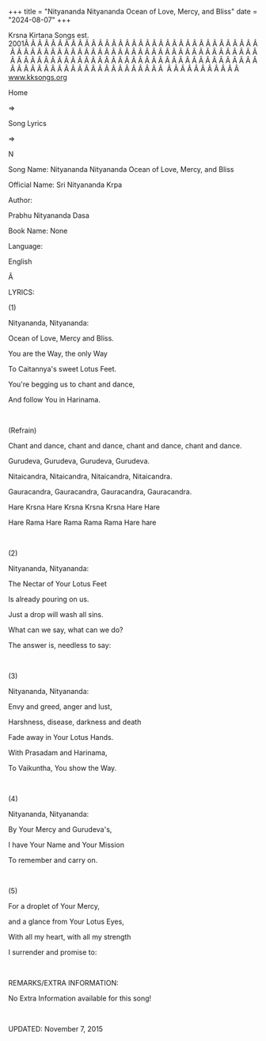 +++ 
title = "Nityananda Nityananda Ocean of Love, Mercy, and Bliss"
date = "2024-08-07"
+++

Krsna Kirtana Songs est. 2001Â Â Â Â Â Â Â Â Â Â Â Â Â Â Â Â Â Â Â Â Â Â Â Â Â Â Â Â Â Â Â Â Â Â Â Â Â Â Â Â Â Â Â Â Â Â Â Â Â Â Â Â Â Â Â Â Â Â Â Â Â Â Â Â Â Â Â Â Â Â Â Â Â Â Â Â Â Â Â Â Â Â Â Â Â Â Â Â Â Â Â Â Â Â Â Â Â Â Â Â Â Â Â Â Â Â Â Â Â Â Â Â Â Â Â Â Â Â Â Â Â Â Â Â Â Â Â Â Â Â Â Â  Â Â Â Â Â Â Â Â Â Â Â  
www.kksongs.org








Home
 
⇒
 
Song Lyrics
 
⇒
 
N


Song
Name: Nityananda Nityananda Ocean of Love, Mercy, and Bliss


Official
Name: Sri Nityananda Krpa


Author:

Prabhu Nityananda Dasa


Book
Name: None


Language:

English


Â 


LYRICS:


(1)


Nityananda,
Nityananda:


Ocean
of Love, Mercy and Bliss.


You
are the Way, the only Way


To
Caitannya's sweet Lotus Feet.


You're
begging us to chant and dance,


And
follow You in Harinama.


 


(Refrain)


Chant
and dance, chant and dance, chant and dance, chant and dance.


Gurudeva,
Gurudeva, Gurudeva, Gurudeva.


Nitaicandra,
Nitaicandra, Nitaicandra, Nitaicandra.


Gauracandra,
Gauracandra, Gauracandra, Gauracandra.


Hare
Krsna Hare Krsna Krsna Krsna Hare Hare


Hare
Rama Hare Rama Rama Rama Hare hare


 


(2)


Nityananda,
Nityananda:


The
Nectar of Your Lotus Feet


Is
already pouring on us.


Just a
drop will wash all sins.


What
can we say, what can we do?


The
answer is, needless to say:


 


(3)


Nityananda,
Nityananda:


Envy
and greed, anger and lust,


Harshness,
disease, darkness and death


Fade
away in Your Lotus Hands.


With
Prasadam and Harinama,


To
Vaikuntha, You show the Way.


 


(4)


Nityananda,
Nityananda:


By
Your Mercy and Gurudeva's,


I have
Your Name and Your Mission


To
remember and carry on.


 


(5)


For a
droplet of Your Mercy,


and a
glance from Your Lotus Eyes,


With
all my heart, with all my strength


I
surrender and promise to:


 


REMARKS/EXTRA
INFORMATION:


No
Extra Information available for this song!


 


UPDATED:
 November 7, 2015